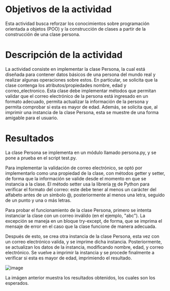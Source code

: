 # Objetivos de la actividad

Esta actividad busca reforzar los conocimientos sobre programación orientada a objetos (POO) y la construcción de clases a partir de la construcción de una clase persona.

# Descripción de la actividad

La actividad consiste en implementar la clase Persona, la cual está diseñada para contener datos básicos de una persona del mundo real y realizar algunas operaciones sobre estos. En particular, se solicita que
la clase contenga los atributos/propiedades nombre, edad y correo_electronico. Esta clase debe implementar métodos que permitan validar que el correo electrónico de la persona está ingresado en un formato adecuado,
permita actualizar la información de la persona y permita comprobar si esta es mayor de edad. Además, se solicita que, al imprimir una instancia de la clase Persona, esta se muestre de una forma amigable
para el usuario.

# Resultados

La clase Persona se implementa en un módulo llamado persona.py, y se pone a prueba en el script test.py.

Para implementar la validación de correo electrónico, se optó por implementarlo como una propiedad de la clase, con métodos getter y setter, de forma que la información se valide desde el momento en que se instancia a la clase.
El método setter usa la librería [re](https://docs.python.org/3/library/re.html) de Python para verificar el formato del correo: este debe tener al menos un carácter del alfabeto antes de un símbolo @,
posteriormente al menos una letra, seguido de un punto y una o más letras.

Para probar el funcionamiento de la clase Persona, primero se intenta instanciar la clase con un correo inválido (en el ejemplo, "abc"). La excepción se maneja en un bloque try-except, de forma, que se imprima
el mensaje de error en el caso que la clase funcione de manera adecuada.

Después de esto, se crea otra instancia de la clase Persona, esta vez con un correo electrónico valida, y se imprime dicha instancia. Posteriormente, se actualizan los datos de la instancia, modificando nombre, edad, y
correo electrónico. Se vuelve a imprimir la instancia y se procede finalmente a verificar si esta es mayor de edad, imprimiendo el resultado.

![image](https://github.com/user-attachments/assets/10d6b851-e89d-404a-b035-5aff9da514f2)

La imágen anterior muestra los resultados obtenidos, los cuales son los esperados.

